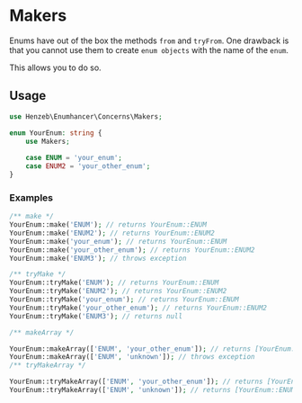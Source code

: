 # Makers
Enums have out of the box the methods `from` and `tryFrom`. One drawback is that 
you cannot use them to create `enum objects` with the name of the `enum`.

This allows you to do so.

## Usage
```php
use Henzeb\Enumhancer\Concerns\Makers;

enum YourEnum: string {
    use Makers;
    
    case ENUM = 'your_enum';
    case ENUM2 = 'your_other_enum';
}
```

### Examples
```php
/** make */
YourEnum::make('ENUM'); // returns YourEnum::ENUM
YourEnum::make('ENUM2'); // returns YourEnum::ENUM2
YourEnum::make('your_enum'); // returns YourEnum::ENUM
YourEnum::make('your_other_enum'); // returns YourEnum::ENUM2
YourEnum::make('ENUM3'); // throws exception

/** tryMake */
YourEnum::tryMake('ENUM'); // returns YourEnum::ENUM
YourEnum::tryMake('ENUM2'); // returns YourEnum::ENUM2
YourEnum::tryMake('your_enum'); // returns YourEnum::ENUM
YourEnum::tryMake('your_other_enum'); // returns YourEnum::ENUM2
YourEnum::tryMake('ENUM3'); // returns null

/** makeArray */

YourEnum::makeArray(['ENUM', 'your_other_enum']); // returns [YourEnum::ENUM, YourEnum::ENUM2]
YourEnum::makeArray(['ENUM', 'unknown']); // throws exception
/** tryMakeArray */

YourEnum::tryMakeArray(['ENUM', 'your_other_enum']); // returns [YourEnum::ENUM, YourEnum::ENUM2]
YourEnum::tryMakeArray(['ENUM', 'unknown']); // returns [YourEnum::ENUM]
```

